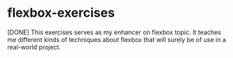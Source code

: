 # flexbox-exercises
[DONE] This exercises serves as my enhancer on flexbox topic. It teaches me different kinds of techniques about flexbox that will surely be of use in a real-world project.
